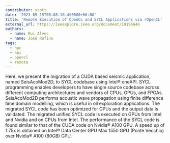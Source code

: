 ```yaml
---
contributor: scott
date: '2023-05-15T08:08:10.490000+00:00'
title: 'Remote Execution of OpenCL and SYCL Applications via rOpenCL'
external_url: https://ieeexplore.ieee.org/document/10196646
authors:
  - name: Rui Alves
  - name: José Rufino
tags:
  - hpc
  - api
  - opencl 
  - remote
---
```


Here, we present the migration of a CUDA based seismic application, named SeisAcoMod2D, to SYCL codebase using Intel®
oneAPI. SYCL programming enables developers to have single source codebase across different computing architectures and
vendors of CPUs, GPUs, and FPGAs. SeisAcoMod2D performs acoustic wave propagation using finite difference time domain
modelling, which is useful in oil exploration applications. The migrated SYCL code has been optimized for GPUs and the
output data is validated. The migrated unified SYCL code is executed on GPUs from Intel and Nvidia and on CPUs from
Intel. The performance of the SYCL code is found similar to that of the CUDA code on Nvidia® A100 GPU. A speed up of
1.75x is obtained on Intel® Data Center GPU Max 1550 GPU (Ponte Vecchio) over Nvidia® A100 (80GB) GPU.
